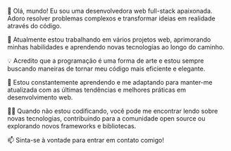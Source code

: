 👋 Olá, mundo! Eu sou uma desenvolvedora web full-stack apaixonada. Adoro resolver problemas complexos e transformar ideias em realidade através do código. 

🔭 Atualmente estou trabalhando em vários projetos web, aprimorando minhas habilidades e aprendendo novas tecnologias ao longo do caminho.

💡 Acredito que a programação é uma forma de arte e estou sempre buscando maneiras de tornar meu código mais eficiente e elegante.

🌱 Estou constantemente aprendendo e me adaptando para manter-me atualizada com as últimas tendências e melhores práticas em desenvolvimento web.

👩‍💻 Quando não estou codificando, você pode me encontrar lendo sobre novas tecnologias, contribuindo para a comunidade open source ou explorando novos frameworks e bibliotecas.

📫 Sinta-se à vontade para entrar em contato comigo!


